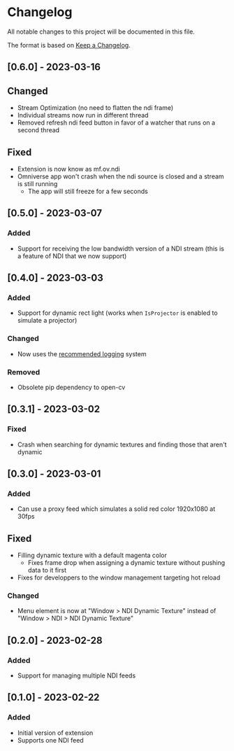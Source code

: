 # Changelog

All notable changes to this project will be documented in this file.

The format is based on [Keep a Changelog](https://keepachangelog.com/en/1.0.0/).

## [0.6.0] - 2023-03-16

## Changed
- Stream Optimization (no need to flatten the ndi frame)
- Individual streams now run in different thread
- Removed refresh ndi feed button in favor of a watcher that runs on a second thread

## Fixed
- Extension is now know as mf.ov.ndi
- Omniverse app won't crash when the ndi source is closed and a stream is still running
    - The app will still freeze for a few seconds

## [0.5.0] - 2023-03-07

### Added
- Support for receiving the low bandwidth version of a NDI stream (this is a feature of NDI that we now support)

## [0.4.0] - 2023-03-03

### Added
- Support for dynamic rect light (works when `IsProjector` is enabled to simulate a projector)

### Changed
- Now uses the [recommended logging](https://docs.omniverse.nvidia.com/kit/docs/kit-manual/latest/guide/logging.html) system

### Removed
- Obsolete pip dependency to open-cv

## [0.3.1] - 2023-03-02

### Fixed
- Crash when searching for dynamic textures and finding those that aren't dynamic

## [0.3.0] - 2023-03-01

### Added
- Can use a proxy feed which simulates a solid red color 1920x1080 at 30fps

## Fixed
- Filling dynamic texture with a default magenta color
    - Fixes frame drop when assigning a dynamic texture without pushing data to it first
- Fixes for developpers to the window management targeting hot reload

### Changed
- Menu element is now at "Window > NDI Dynamic Texture" instead of "Window > NDI > NDI Dynamic Texture"

## [0.2.0] - 2023-02-28

### Added
- Support for managing multiple NDI feeds

## [0.1.0] - 2023-02-22

### Added
- Initial version of extension
- Supports one NDI feed

